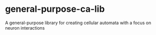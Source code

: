 # general-purpose-ca-lib
A general-purpose library for creating cellular automata with a focus on neuron interactions
